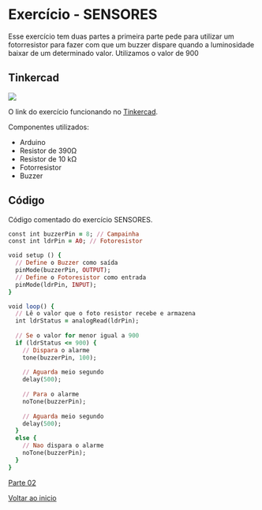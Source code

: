 # Exercício - SENSORES

Esse exercício tem duas partes a primeira parte pede para utilizar um fotorresistor para fazer com que um buzzer dispare quando a luminosidade baixar de um determinado valor. Utilizamos o valor de 900

## Tinkercad

![](https://csg.tinkercad.com/things/hTzZzHgRHSl/t725.png?rev=1619388617412000000&s=&v=1&type=circuits)

O link do exercício funcionando no [Tinkercad](https://www.tinkercad.com/things/hTzZzHgRHSl-sensores-parte-1).

Componentes utilizados: 

- Arduino
- Resistor de 390Ω
- Resistor de 10 kΩ
- Fotorresistor
- Buzzer

## Código
Código comentado do exercício SENSORES.

````ruby
const int buzzerPin = 8; // Campainha
const int ldrPin = A0; // Fotoresistor

void setup () {
  // Define o Buzzer como saída
  pinMode(buzzerPin, OUTPUT);
  // Define o Fotoresistor como entrada
  pinMode(ldrPin, INPUT);
}

void loop() {
  // Lê o valor que o foto resistor recebe e armazena
  int ldrStatus = analogRead(ldrPin);
  
  // Se o valor for menor igual a 900
  if (ldrStatus <= 900) {
    // Dispara o alarme
    tone(buzzerPin, 100); 
    
    // Aguarda meio segundo
    delay(500); 
	
    // Para o alarme
    noTone(buzzerPin); 
    
    // Aguarda meio segundo
    delay(500);      
  }
  else {
    // Nao dispara o alarme
    noTone(buzzerPin);
  }
}

````

[Parte 02](https://github.com/MagdielCS/trabalho_STR/tree/main/Lab04-STR/Parte_2)

[Voltar ao inicio](https://github.com/MagdielCS/trabalho_STR)
